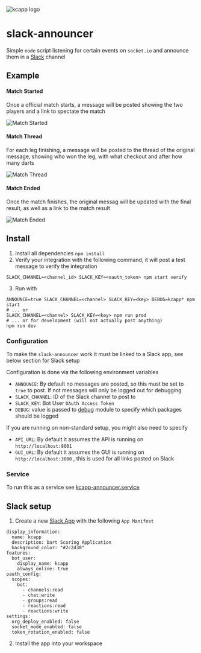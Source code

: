 ![kcapp logo](https://raw.githubusercontent.com/wiki/kcapp/frontend/images/logo/kcapp_plus_slack.png)
# slack-announcer
Simple `node` script listening for certain events on `socket.io` and announce them in a [Slack](https://slack.com/) channel

## Example
#### Match Started
Once a official match starts, a message will be posted showing the two players and a link to spectate the match

![Match Started](https://raw.githubusercontent.com/wiki/kcapp/frontend/images/announcer/announcer_started.png)

#### Match Thread
For each leg finishing, a message will be posted to the thread of the original message, showing who won the leg, with what checkout and after how many darts

![Match Thread](https://raw.githubusercontent.com/wiki/kcapp/frontend/images/announcer/announter_thread.png)

#### Match Ended
Once the match finishes, the original messag will be updated with the final result, as well as a link to the match result

![Match Ended](https://raw.githubusercontent.com/wiki/kcapp/frontend/images/announcer/announter_result.png)

## Install
1. Install all dependencies `npm install`
2. Verify your integration with the following command, it will post a test message to verify the integration
```
SLACK_CHANNEL=<channel_id> SLACK_KEY=<oauth_token> npm start verify
```
3. Run with
```
ANNOUNCE=true SLACK_CHANNEL=<channel> SLACK_KEY=<key> DEBUG=kcapp* npm start
# ... or
SLACK_CHANNEL=<channel> SLACK_KEY=<key> npm run prod
# ... or for development (will not actually post anything)
npm run dev
```

### Configuration
To make the `slack-announcer` work it must be linked to a Slack app, see below section for Slack setup

Configuration is done via the following environment variables
* `ANNOUNCE`: By default no messages are posted, so this must be set to `true` to post. If not messages will only be logged out for debugging
* `SLACK_CHANNEL`: ID of the Slack channel to post to
* `SLACK_KEY`: Bot User `OAuth Access Token`
* `DEBUG`: value is passed to [debug](https://github.com/visionmedia/debug) module to specify which packages should be logged

If you are running on non-standard setup, you might also need to specify
* `API_URL`: By default it assumes the API is running on `http://localhost:8001`
* `GUI_URL`: By default it assumes the GUI is running on `http://localhost:3000` , this is used for all links posted on Slack

### Service
To run this as a service see [kcapp-announcer.service](https://github.com/kcapp/services/blob/master/kcapp-announcer.service)

## Slack setup
1. Create a new [Slack App](https://api.slack.com/apps/) with the following `App Manifest`
```
display_information:
  name: kcapp
  description: Dart Scoring Application
  background_color: "#2c2d30"
features:
  bot_user:
    display_name: kcapp
    always_online: true
oauth_config:
  scopes:
    bot:
      - channels:read
      - chat:write
      - groups:read
      - reactions:read
      - reactions:write
settings:
  org_deploy_enabled: false
  socket_mode_enabled: false
  token_rotation_enabled: false
```
2. Install the app into your workspace